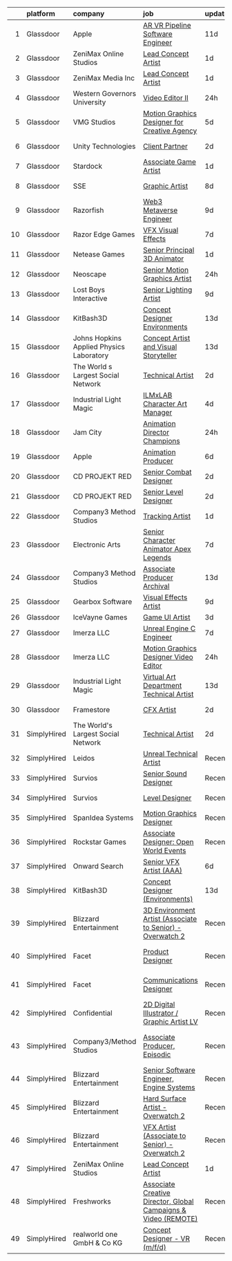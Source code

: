 

|    | platform    | company                                  | job                                                                                                                                                                                                                                                                                                                                                                                                                                                                                                                                                                                                                                                                                                                                                                                                                                                                                                                                                                                                                                                                                                                                                                                                                                                                                                                                                    | update_time   | location                     |
|---:|:------------|:-----------------------------------------|:-------------------------------------------------------------------------------------------------------------------------------------------------------------------------------------------------------------------------------------------------------------------------------------------------------------------------------------------------------------------------------------------------------------------------------------------------------------------------------------------------------------------------------------------------------------------------------------------------------------------------------------------------------------------------------------------------------------------------------------------------------------------------------------------------------------------------------------------------------------------------------------------------------------------------------------------------------------------------------------------------------------------------------------------------------------------------------------------------------------------------------------------------------------------------------------------------------------------------------------------------------------------------------------------------------------------------------------------------------|:--------------|:-----------------------------|
|  1 | Glassdoor   | Apple                                    | [AR VR Pipeline Software Engineer](https://www.glassdoor.com/partner/jobListing.htm?pos=102&ao=1110586&s=58&guid=000001821f90a53a831d161d9090b838&src=GD_JOB_AD&t=SR&vt=w&cs=1_545abb27&cb=1658386949847&jobListingId=1007994891471&cpc=3BA4CE39D5B5DEF5&jrtk=3-0-1g8fp19dokhog801-1g8fp19eai9ip800-fc55de529b78aa8f--6NYlbfkN0BvKrLyj5gPmtZO9T8euul8TCxuuKNOtzRJOomxnwSEodTz2Bc-sPZlbtkML8D-m4qO4tenHzNlbzznl9Zovftmt6-Mg1P-NrNJwQV9b7AKhWEtyPHdze1p3up1kuyhCBmYpi4Iic0ExJ4rulqpIM8-RimAb7jpdBuTvtFVnPTldyGghFoeFnju128E71AC4SJy_njlgpztv-I2sMiV5DKCXJW5e59P06iCXwlsP1P_0N_jQNTpq87QZXobidiJDf-O2WLjlDsNeBNVep54kbl65Ht7-YJhbtXf3VFm8uBoqKSxPco1MFVbSW8K_lVBi2q-cJgfL2bCspfyaO12CJpKK7gPPV9SxZVvfQT-8D-exC2u7-G7ysc4oeSWqQjNuhTpxShHgdeqAd2yc5O3-sEMWiBYVrKzPoWPM7Zcn8UnSCMXBCyfle__zRiEt2Oy-eX3EFOkaJA3s9xsilvgSOBR5YeDYwBdTBOlR-qLq7Sgf9WUZDap5IdZXwqPe9zz-q9PCgHC0_skBLMNipxnTxFIaahndmJNv3HbCTFIOymvMNFeyoHCbO0ioA8OumIlf4xwHuxsPosH70uz_bDdym7jorKa4vdK225eOo9tXtMMCYE-dSgbYbdpZw7VHaArIVeJU-QZ--VP20pAMG46Mo_Wq3ZGanDBjorXhco3GVjUwWi-PJ8uE_St4XcnyhARxM3V9qy1TmOMxpm8sOq5T0MDXhpuqPYSoebk2E0Vv0AaLc94reHR6NNocx0-X4j9y4P-hg9dhjWm2lBTZs-FbKVG0rYr7jko-eq7i_mfpxGX4mFzwIHfquWGkaoyO9seY2lusNNS8p3aywXDSamR7gbFVnI0_K_v2Prepzte41JCISEkuGPG_HgprA5u09tlFAi6X20Rf0IWLa5rYBFWvPb7qC1tW9RH3WMaKzuyVCcTSBMj53udcHdpwCURSRYMU7BXl_NyluKmUXpZwxp5suro) | 11d           | Boulder, CO                  |
|  2 | Glassdoor   | ZeniMax Online Studios                   | [Lead Concept Artist](https://www.glassdoor.com/partner/jobListing.htm?pos=111&ao=1136043&s=58&guid=000001821f90a53a831d161d9090b838&src=GD_JOB_AD&t=SR&vt=w&cs=1_b29ccb12&cb=1658386949847&jobListingId=1008015103027&jrtk=3-0-1g8fp19dokhog801-1g8fp19eai9ip800-547110248d75de7c-)                                                                                                                                                                                                                                                                                                                                                                                                                                                                                                                                                                                                                                                                                                                                                                                                                                                                                                                                                                                                                                                                   | 1d            | Hunt Valley, MD              |
|  3 | Glassdoor   | ZeniMax Media Inc                        | [Lead Concept Artist](https://www.glassdoor.com/partner/jobListing.htm?pos=115&ao=1136043&s=58&guid=000001821f90a53a831d161d9090b838&src=GD_JOB_AD&t=SR&vt=w&cs=1_c79a2867&cb=1658386949848&jobListingId=1008015538050&jrtk=3-0-1g8fp19dokhog801-1g8fp19eai9ip800-fd64ffbe9ce932d2-)                                                                                                                                                                                                                                                                                                                                                                                                                                                                                                                                                                                                                                                                                                                                                                                                                                                                                                                                                                                                                                                                   | 1d            | Hunt Valley, MD              |
|  4 | Glassdoor   | Western Governors University             | [Video Editor II](https://www.glassdoor.com/partner/jobListing.htm?pos=129&ao=1136043&s=58&guid=000001821f90a53a831d161d9090b838&src=GD_JOB_AD&t=SR&vt=w&cs=1_5f60a214&cb=1658386949849&jobListingId=1008017553966&jrtk=3-0-1g8fp19dokhog801-1g8fp19eai9ip800-49ab7d12beda9c5a-)                                                                                                                                                                                                                                                                                                                                                                                                                                                                                                                                                                                                                                                                                                                                                                                                                                                                                                                                                                                                                                                                       | 24h           | Salt Lake City, UT           |
|  5 | Glassdoor   | VMG Studios                              | [Motion Graphics Designer for Creative Agency](https://www.glassdoor.com/partner/jobListing.htm?pos=103&ao=1136043&s=58&guid=000001821f90a53a831d161d9090b838&src=GD_JOB_AD&t=SR&vt=w&ea=1&cs=1_0350fad5&cb=1658386949847&jobListingId=1008008367182&jrtk=3-0-1g8fp19dokhog801-1g8fp19eai9ip800-42a36b0c18bec50b-)                                                                                                                                                                                                                                                                                                                                                                                                                                                                                                                                                                                                                                                                                                                                                                                                                                                                                                                                                                                                                                     | 5d            | Bellevue, WA                 |
|  6 | Glassdoor   | Unity Technologies                       | [Client Partner](https://www.glassdoor.com/partner/jobListing.htm?pos=110&ao=1136043&s=58&guid=000001821f90a53a831d161d9090b838&src=GD_JOB_AD&t=SR&vt=w&cs=1_f777eecd&cb=1658386949848&jobListingId=1008012584446&jrtk=3-0-1g8fp19dokhog801-1g8fp19eai9ip800-95af4f754fea7388-)                                                                                                                                                                                                                                                                                                                                                                                                                                                                                                                                                                                                                                                                                                                                                                                                                                                                                                                                                                                                                                                                        | 2d            | Bellevue, WA                 |
|  7 | Glassdoor   | Stardock                                 | [Associate Game Artist](https://www.glassdoor.com/partner/jobListing.htm?pos=114&ao=1136043&s=58&guid=000001821f90a53a831d161d9090b838&src=GD_JOB_AD&t=SR&vt=w&ea=1&cs=1_9c87b1e3&cb=1658386949848&jobListingId=1008016020382&jrtk=3-0-1g8fp19dokhog801-1g8fp19eai9ip800-9b1f705e5de7e622-)                                                                                                                                                                                                                                                                                                                                                                                                                                                                                                                                                                                                                                                                                                                                                                                                                                                                                                                                                                                                                                                            | 1d            | Plymouth, MI                 |
|  8 | Glassdoor   | SSE                                      | [Graphic Artist](https://www.glassdoor.com/partner/jobListing.htm?pos=124&ao=1136043&s=58&guid=000001821f90a53a831d161d9090b838&src=GD_JOB_AD&t=SR&vt=w&ea=1&cs=1_f5515e71&cb=1658386949849&jobListingId=1008001110074&jrtk=3-0-1g8fp19dokhog801-1g8fp19eai9ip800-50d7530ccefde205-)                                                                                                                                                                                                                                                                                                                                                                                                                                                                                                                                                                                                                                                                                                                                                                                                                                                                                                                                                                                                                                                                   | 8d            | Jacksonville, FL             |
|  9 | Glassdoor   | Razorfish                                | [Web3 Metaverse Engineer](https://www.glassdoor.com/partner/jobListing.htm?pos=122&ao=1136043&s=58&guid=000001821f90a53a831d161d9090b838&src=GD_JOB_AD&t=SR&vt=w&ea=1&cs=1_12a8f03d&cb=1658386949849&jobListingId=1007999007023&jrtk=3-0-1g8fp19dokhog801-1g8fp19eai9ip800-37130fe9a53d6876-)                                                                                                                                                                                                                                                                                                                                                                                                                                                                                                                                                                                                                                                                                                                                                                                                                                                                                                                                                                                                                                                          | 9d            | New York, NY                 |
| 10 | Glassdoor   | Razor Edge Games                         | [VFX Visual Effects](https://www.glassdoor.com/partner/jobListing.htm?pos=113&ao=1136043&s=58&guid=000001821f90a53a831d161d9090b838&src=GD_JOB_AD&t=SR&vt=w&cs=1_fff271c3&cb=1658386949848&jobListingId=1008002919278&jrtk=3-0-1g8fp19dokhog801-1g8fp19eai9ip800-43c429f9e3d05c00-)                                                                                                                                                                                                                                                                                                                                                                                                                                                                                                                                                                                                                                                                                                                                                                                                                                                                                                                                                                                                                                                                    | 7d            | Remote                       |
| 11 | Glassdoor   | Netease Games                            | [Senior   Principal 3D Animator](https://www.glassdoor.com/partner/jobListing.htm?pos=123&ao=1136043&s=58&guid=000001821f90a53a831d161d9090b838&src=GD_JOB_AD&t=SR&vt=w&ea=1&cs=1_b12f31c3&cb=1658386949849&jobListingId=1008014864247&jrtk=3-0-1g8fp19dokhog801-1g8fp19eai9ip800-9d8f3e71dd8e24b0-)                                                                                                                                                                                                                                                                                                                                                                                                                                                                                                                                                                                                                                                                                                                                                                                                                                                                                                                                                                                                                                                   | 1d            | Remote                       |
| 12 | Glassdoor   | Neoscape                                 | [Senior Motion Graphics Artist](https://www.glassdoor.com/partner/jobListing.htm?pos=128&ao=1136043&s=58&guid=000001821f90a53a831d161d9090b838&src=GD_JOB_AD&t=SR&vt=w&ea=1&cs=1_772c7b65&cb=1658386949849&jobListingId=1008017048084&jrtk=3-0-1g8fp19dokhog801-1g8fp19eai9ip800-becdea5660ba1f19-)                                                                                                                                                                                                                                                                                                                                                                                                                                                                                                                                                                                                                                                                                                                                                                                                                                                                                                                                                                                                                                                    | 24h           | New York, NY                 |
| 13 | Glassdoor   | Lost Boys Interactive                    | [Senior Lighting Artist](https://www.glassdoor.com/partner/jobListing.htm?pos=130&ao=1136043&s=58&guid=000001821f90a53a831d161d9090b838&src=GD_JOB_AD&t=SR&vt=w&ea=1&cs=1_b25710c4&cb=1658386949849&jobListingId=1007997869563&jrtk=3-0-1g8fp19dokhog801-1g8fp19eai9ip800-51f467638d738e51-)                                                                                                                                                                                                                                                                                                                                                                                                                                                                                                                                                                                                                                                                                                                                                                                                                                                                                                                                                                                                                                                           | 9d            | Remote                       |
| 14 | Glassdoor   | KitBash3D                                | [Concept Designer  Environments ](https://www.glassdoor.com/partner/jobListing.htm?pos=104&ao=1136043&s=58&guid=000001821f90a53a831d161d9090b838&src=GD_JOB_AD&t=SR&vt=w&ea=1&cs=1_6a65ac2c&cb=1658386949847&jobListingId=1007991297272&jrtk=3-0-1g8fp19dokhog801-1g8fp19eai9ip800-78377495064bd2eb-)                                                                                                                                                                                                                                                                                                                                                                                                                                                                                                                                                                                                                                                                                                                                                                                                                                                                                                                                                                                                                                                  | 13d           | Remote                       |
| 15 | Glassdoor   | Johns Hopkins Applied Physics Laboratory | [Concept Artist and Visual Storyteller](https://www.glassdoor.com/partner/jobListing.htm?pos=106&ao=1136043&s=58&guid=000001821f90a53a831d161d9090b838&src=GD_JOB_AD&t=SR&vt=w&cs=1_53c65332&cb=1658386949847&jobListingId=1007990323575&jrtk=3-0-1g8fp19dokhog801-1g8fp19eai9ip800-caf3af526954e90d-)                                                                                                                                                                                                                                                                                                                                                                                                                                                                                                                                                                                                                                                                                                                                                                                                                                                                                                                                                                                                                                                 | 13d           | Laurel, MD                   |
| 16 | Glassdoor   | The World s Largest Social Network       | [Technical Artist](https://www.glassdoor.com/partner/jobListing.htm?pos=101&ao=1110586&s=58&guid=000001821f90a53a831d161d9090b838&src=GD_JOB_AD&t=SR&vt=w&ea=1&cs=1_c54db87f&cb=1658386949847&jobListingId=1008013401273&cpc=155EB9D5185558AF&jrtk=3-0-1g8fp19dokhog801-1g8fp19eai9ip800-285b10546d188664--6NYlbfkN0DSgjPPcnEdvoK3uuxfISLALE6pB1FR7YSHOr_tSg5_QGIhoz_2VqUepdcKLBLI_zR7PvC-redOtucLp6FtUWQjwvJkbBSx66v-Ifo_autuPCmV7vy0uXxwLfkfIA-UW7O2oV9EshnenlX4g3M4xm0KlrhzXCObSYIKlD5rLaX4kWigvs9QCqgaEwOxiBWAwFmdyQgrxnrW_ihUFTPMrX-DiB3PtmyoEh_YRZnO17hVvgxP3VPVpx3hay-H_4R_j5UsKZD31uu_x5diQCBUO-DB3cgp8sxVw8PeDq7V4CKr2MACXThp8Uu6oOQ1mw9abhDTvZsIOF87D2cqqh-kUZ7ARu5noVoty7_xZNLpVaTNYDYEi5mylorYFoC9rnj9uzW0Co1tNWTnsKAPWeI2jVeMMw-ZaWcmchBZyafCbgWtrbLsZnsAluSiAEMbxhkrwQrm72Eu6-rIOISsgRxpnHnGuuiOGSdgDb86zzgz1ZER0cEhh99gTk7zjYOOr3gb09vuCRSpCXfGqbq_zBvf-r7-Q0xm_gh190_9cQFdCqvkkFoyqYZibRf_wG_L6WqW3IpD7GyXKs3oNEwhxAPr8_Lf)                                                                                                                                                                                                                                                                                                                                                                                                            | 2d            | New York, NY                 |
| 17 | Glassdoor   | Industrial Light   Magic                 | [ILMxLAB Character Art Manager](https://www.glassdoor.com/partner/jobListing.htm?pos=125&ao=1136043&s=58&guid=000001821f90a53a831d161d9090b838&src=GD_JOB_AD&t=SR&vt=w&cs=1_bfc68dc8&cb=1658386949849&jobListingId=1008009556766&jrtk=3-0-1g8fp19dokhog801-1g8fp19eai9ip800-8beafdaaf7c3239a-)                                                                                                                                                                                                                                                                                                                                                                                                                                                                                                                                                                                                                                                                                                                                                                                                                                                                                                                                                                                                                                                         | 4d            | San Francisco, CA            |
| 18 | Glassdoor   | Jam City                                 | [Animation Director  Champions ](https://www.glassdoor.com/partner/jobListing.htm?pos=116&ao=1136043&s=58&guid=000001821f90a53a831d161d9090b838&src=GD_JOB_AD&t=SR&vt=w&ea=1&cs=1_35757d55&cb=1658386949848&jobListingId=1008018283775&jrtk=3-0-1g8fp19dokhog801-1g8fp19eai9ip800-4610afd753adbaaa-)                                                                                                                                                                                                                                                                                                                                                                                                                                                                                                                                                                                                                                                                                                                                                                                                                                                                                                                                                                                                                                                   | 24h           | Culver City, CA              |
| 19 | Glassdoor   | Apple                                    | [Animation Producer](https://www.glassdoor.com/partner/jobListing.htm?pos=127&ao=1136043&s=58&guid=000001821f90a53a831d161d9090b838&src=GD_JOB_AD&t=SR&vt=w&cs=1_beebda4a&cb=1658386949849&jobListingId=1008007080856&jrtk=3-0-1g8fp19dokhog801-1g8fp19eai9ip800-5deecf1619cb58b1-)                                                                                                                                                                                                                                                                                                                                                                                                                                                                                                                                                                                                                                                                                                                                                                                                                                                                                                                                                                                                                                                                    | 6d            | Cupertino, CA                |
| 20 | Glassdoor   | CD PROJEKT RED                           | [Senior Combat Designer](https://www.glassdoor.com/partner/jobListing.htm?pos=109&ao=1136043&s=58&guid=000001821f90a53a831d161d9090b838&src=GD_JOB_AD&t=SR&vt=w&ea=1&cs=1_e68629c2&cb=1658386949847&jobListingId=1008013433186&jrtk=3-0-1g8fp19dokhog801-1g8fp19eai9ip800-667d2b494220c379-)                                                                                                                                                                                                                                                                                                                                                                                                                                                                                                                                                                                                                                                                                                                                                                                                                                                                                                                                                                                                                                                           | 2d            | Boston, MA                   |
| 21 | Glassdoor   | CD PROJEKT RED                           | [Senior Level Designer](https://www.glassdoor.com/partner/jobListing.htm?pos=105&ao=1136043&s=58&guid=000001821f90a53a831d161d9090b838&src=GD_JOB_AD&t=SR&vt=w&ea=1&cs=1_f9a9a63a&cb=1658386949847&jobListingId=1008013433162&jrtk=3-0-1g8fp19dokhog801-1g8fp19eai9ip800-4c9a8438ff845ca6-)                                                                                                                                                                                                                                                                                                                                                                                                                                                                                                                                                                                                                                                                                                                                                                                                                                                                                                                                                                                                                                                            | 2d            | Boston, MA                   |
| 22 | Glassdoor   | Company3 Method Studios                  | [Tracking Artist](https://www.glassdoor.com/partner/jobListing.htm?pos=117&ao=1136043&s=58&guid=000001821f90a53a831d161d9090b838&src=GD_JOB_AD&t=SR&vt=w&ea=1&cs=1_cb6bead0&cb=1658386949848&jobListingId=1008016145902&jrtk=3-0-1g8fp19dokhog801-1g8fp19eai9ip800-0972021a03841819-)                                                                                                                                                                                                                                                                                                                                                                                                                                                                                                                                                                                                                                                                                                                                                                                                                                                                                                                                                                                                                                                                  | 1d            | Santa Monica, CA             |
| 23 | Glassdoor   | Electronic Arts                          | [Senior Character Animator  Apex Legends ](https://www.glassdoor.com/partner/jobListing.htm?pos=119&ao=1136043&s=58&guid=000001821f90a53a831d161d9090b838&src=GD_JOB_AD&t=SR&vt=w&cs=1_e95c606f&cb=1658386949848&jobListingId=1008003306799&jrtk=3-0-1g8fp19dokhog801-1g8fp19eai9ip800-6d89526abe9aca00-)                                                                                                                                                                                                                                                                                                                                                                                                                                                                                                                                                                                                                                                                                                                                                                                                                                                                                                                                                                                                                                              | 7d            | Los Angeles, CA              |
| 24 | Glassdoor   | Company3 Method Studios                  | [Associate Producer  Archival](https://www.glassdoor.com/partner/jobListing.htm?pos=118&ao=1136043&s=58&guid=000001821f90a53a831d161d9090b838&src=GD_JOB_AD&t=SR&vt=w&ea=1&cs=1_0a40ff42&cb=1658386949848&jobListingId=1007991115470&jrtk=3-0-1g8fp19dokhog801-1g8fp19eai9ip800-5fb50d2aeeccedf3-)                                                                                                                                                                                                                                                                                                                                                                                                                                                                                                                                                                                                                                                                                                                                                                                                                                                                                                                                                                                                                                                     | 13d           | Santa Monica, CA             |
| 25 | Glassdoor   | Gearbox Software                         | [Visual Effects Artist](https://www.glassdoor.com/partner/jobListing.htm?pos=121&ao=1136043&s=58&guid=000001821f90a53a831d161d9090b838&src=GD_JOB_AD&t=SR&vt=w&ea=1&cs=1_70c4bbce&cb=1658386949848&jobListingId=1007998860820&jrtk=3-0-1g8fp19dokhog801-1g8fp19eai9ip800-fa056ef69a544c96-)                                                                                                                                                                                                                                                                                                                                                                                                                                                                                                                                                                                                                                                                                                                                                                                                                                                                                                                                                                                                                                                            | 9d            | Frisco, TX                   |
| 26 | Glassdoor   | IceVayne Games                           | [Game UI Artist](https://www.glassdoor.com/partner/jobListing.htm?pos=108&ao=1136043&s=58&guid=000001821f90a53a831d161d9090b838&src=GD_JOB_AD&t=SR&vt=w&ea=1&cs=1_4a521c05&cb=1658386949847&jobListingId=1008010939116&jrtk=3-0-1g8fp19dokhog801-1g8fp19eai9ip800-a4580d4e6a89142d-)                                                                                                                                                                                                                                                                                                                                                                                                                                                                                                                                                                                                                                                                                                                                                                                                                                                                                                                                                                                                                                                                   | 3d            | Remote                       |
| 27 | Glassdoor   | Imerza  LLC                              | [Unreal Engine   C   Engineer](https://www.glassdoor.com/partner/jobListing.htm?pos=120&ao=1136043&s=58&guid=000001821f90a53a831d161d9090b838&src=GD_JOB_AD&t=SR&vt=w&ea=1&cs=1_a3f94fa1&cb=1658386949848&jobListingId=1008001897361&jrtk=3-0-1g8fp19dokhog801-1g8fp19eai9ip800-8c79bb2871c86338-)                                                                                                                                                                                                                                                                                                                                                                                                                                                                                                                                                                                                                                                                                                                                                                                                                                                                                                                                                                                                                                                     | 7d            | Remote                       |
| 28 | Glassdoor   | Imerza  LLC                              | [Motion Graphics Designer Video Editor](https://www.glassdoor.com/partner/jobListing.htm?pos=112&ao=1136043&s=58&guid=000001821f90a53a831d161d9090b838&src=GD_JOB_AD&t=SR&vt=w&ea=1&cs=1_07c3ac37&cb=1658386949848&jobListingId=1008017006379&jrtk=3-0-1g8fp19dokhog801-1g8fp19eai9ip800-0defdf3ccda001a4-)                                                                                                                                                                                                                                                                                                                                                                                                                                                                                                                                                                                                                                                                                                                                                                                                                                                                                                                                                                                                                                            | 24h           | Sarasota, FL                 |
| 29 | Glassdoor   | Industrial Light   Magic                 | [Virtual Art Department Technical Artist](https://www.glassdoor.com/partner/jobListing.htm?pos=126&ao=1136043&s=58&guid=000001821f90a53a831d161d9090b838&src=GD_JOB_AD&t=SR&vt=w&cs=1_29920b17&cb=1658386949849&jobListingId=1007989925367&jrtk=3-0-1g8fp19dokhog801-1g8fp19eai9ip800-535a33fae180d7a9-)                                                                                                                                                                                                                                                                                                                                                                                                                                                                                                                                                                                                                                                                                                                                                                                                                                                                                                                                                                                                                                               | 13d           | San Francisco, CA            |
| 30 | Glassdoor   | Framestore                               | [CFX Artist](https://www.glassdoor.com/partner/jobListing.htm?pos=107&ao=1136043&s=58&guid=000001821f90a53a831d161d9090b838&src=GD_JOB_AD&t=SR&vt=w&ea=1&cs=1_510c0bf1&cb=1658386949847&jobListingId=1008012128322&jrtk=3-0-1g8fp19dokhog801-1g8fp19eai9ip800-23902078b8c922d9-)                                                                                                                                                                                                                                                                                                                                                                                                                                                                                                                                                                                                                                                                                                                                                                                                                                                                                                                                                                                                                                                                       | 2d            | New York, NY                 |
| 31 | SimplyHired | The World's Largest Social Network       | [Technical Artist](https://www.simplyhired.com/job/6l9QrUD7MR0oTkCeRf5_2Wa1m1d0kSZN_YKXwe2Btx9JmIDFgnMujg?q=vfx+designer)                                                                                                                                                                                                                                                                                                                                                                                                                                                                                                                                                                                                                                                                                                                                                                                                                                                                                                                                                                                                                                                                                                                                                                                                                              | 2d            | New York, NY                 |
| 32 | SimplyHired | Leidos                                   | [Unreal Technical Artist](https://www.simplyhired.com/job/vUjM88WNHByq9hkXVcDGaHDWJBcJwdAHwcSIeARFGUwNOCFNjopeUg?q=vfx+designer)                                                                                                                                                                                                                                                                                                                                                                                                                                                                                                                                                                                                                                                                                                                                                                                                                                                                                                                                                                                                                                                                                                                                                                                                                       | Recently      | Reston, VA                   |
| 33 | SimplyHired | Survios                                  | [Senior Sound Designer](https://www.simplyhired.com/job/NxLskVbDEEyz5rnquKV8u-TjGXCUcoOZNYsPIwioZokaph1sHuJM7w?q=vfx+designer)                                                                                                                                                                                                                                                                                                                                                                                                                                                                                                                                                                                                                                                                                                                                                                                                                                                                                                                                                                                                                                                                                                                                                                                                                         | Recently      | Marina del Rey, CA           |
| 34 | SimplyHired | Survios                                  | [Level Designer](https://www.simplyhired.com/job/Q0Bl2iSpImfnkNqj6mmCldqjtyFHTt1Eav98Kp_gfzwcsIrzEEVyYA?q=vfx+designer)                                                                                                                                                                                                                                                                                                                                                                                                                                                                                                                                                                                                                                                                                                                                                                                                                                                                                                                                                                                                                                                                                                                                                                                                                                | Recently      | Marina del Rey, CA           |
| 35 | SimplyHired | SpanIdea Systems                         | [Motion Graphics Designer](https://www.simplyhired.com/job/g5AcWWFp_SKSQ0U8ZHTRvzwCNQ0k1oE_mDSwF-VykjnoWNbvN9DW3A?q=vfx+designer)                                                                                                                                                                                                                                                                                                                                                                                                                                                                                                                                                                                                                                                                                                                                                                                                                                                                                                                                                                                                                                                                                                                                                                                                                      | Recently      | Fremont, CA                  |
| 36 | SimplyHired | Rockstar Games                           | [Associate Designer: Open World Events](https://www.simplyhired.com/job/vdV8vlT3gviLv2JCIKjxS72bf-KmVFeMRA0oYSRtEaTI4YyrugfY7Q?q=vfx+designer)                                                                                                                                                                                                                                                                                                                                                                                                                                                                                                                                                                                                                                                                                                                                                                                                                                                                                                                                                                                                                                                                                                                                                                                                         | Recently      | Carlsbad, CA                 |
| 37 | SimplyHired | Onward Search                            | [Senior VFX Artist (AAA)](https://www.simplyhired.com/job/p9YQe2LV_ZQ3GtzWpOQzlJKVoc-crSe2HvJqZVaZQ0I8vBiwOPhJBw?q=vfx+designer)                                                                                                                                                                                                                                                                                                                                                                                                                                                                                                                                                                                                                                                                                                                                                                                                                                                                                                                                                                                                                                                                                                                                                                                                                       | 6d            | San Ramon, CA                |
| 38 | SimplyHired | KitBash3D                                | [Concept Designer (Environments)](https://www.simplyhired.com/job/6RK58V9QRNPhm7KMuxGYlhUBdJx4j-xn111ezuam7_hRD9iRlS-KQQ?q=vfx+designer)                                                                                                                                                                                                                                                                                                                                                                                                                                                                                                                                                                                                                                                                                                                                                                                                                                                                                                                                                                                                                                                                                                                                                                                                               | 13d           | Remote                       |
| 39 | SimplyHired | Blizzard Entertainment                   | [3D Environment Artist (Associate to Senior) - Overwatch 2](https://www.simplyhired.com/job/pw88DtF0EULjjFMy83MMr_Hg0HBZII6DCgYGL9C12joglMD-Z-Xwnw?q=vfx+designer)                                                                                                                                                                                                                                                                                                                                                                                                                                                                                                                                                                                                                                                                                                                                                                                                                                                                                                                                                                                                                                                                                                                                                                                     | Recently      | Irvine, CA                   |
| 40 | SimplyHired | Facet                                    | [Product Designer](https://www.simplyhired.com/job/mXfLdIzROFXZ4LZM8IUwypMkfkVTZlEQ5iYR6asUe9PpCJX1nH947A?q=vfx+designer)                                                                                                                                                                                                                                                                                                                                                                                                                                                                                                                                                                                                                                                                                                                                                                                                                                                                                                                                                                                                                                                                                                                                                                                                                              | Recently      | San Francisco, CA            |
| 41 | SimplyHired | Facet                                    | [Communications Designer](https://www.simplyhired.com/job/L_06yyt8zMe7k2_K7ClDrhxp_NCJ0puLYHHmqqJPI3nI6ln8BwY1Og?q=vfx+designer)                                                                                                                                                                                                                                                                                                                                                                                                                                                                                                                                                                                                                                                                                                                                                                                                                                                                                                                                                                                                                                                                                                                                                                                                                       | Recently      | San Francisco, CA            |
| 42 | SimplyHired | Confidential                             | [2D Digital Illustrator / Graphic Artist LV](https://www.simplyhired.com/job/WR2-4KNjxgXV1vg_h0Smu4P2a7_SLarIZBzP3ysarILfdTKegejX8w?q=vfx+designer)                                                                                                                                                                                                                                                                                                                                                                                                                                                                                                                                                                                                                                                                                                                                                                                                                                                                                                                                                                                                                                                                                                                                                                                                    | Recently      | Las Vegas, NV                |
| 43 | SimplyHired | Company3/Method Studios                  | [Associate Producer, Episodic](https://www.simplyhired.com/job/-K7YwJQng3-W2WV0w3ElYqN3xFqwi8RR3zfQROPi2-f8CzjM5_jxxA?q=vfx+designer)                                                                                                                                                                                                                                                                                                                                                                                                                                                                                                                                                                                                                                                                                                                                                                                                                                                                                                                                                                                                                                                                                                                                                                                                                  | Recently      | Santa Monica, CA +1 location |
| 44 | SimplyHired | Blizzard Entertainment                   | [Senior Software Engineer, Engine Systems](https://www.simplyhired.com/job/tMmtCyDUxHf8JJJ5bCNONOHibfhTpYdY-nwQ76oeAkm7OrfyZhRqFg?q=vfx+designer)                                                                                                                                                                                                                                                                                                                                                                                                                                                                                                                                                                                                                                                                                                                                                                                                                                                                                                                                                                                                                                                                                                                                                                                                      | Recently      | Irvine, CA                   |
| 45 | SimplyHired | Blizzard Entertainment                   | [Hard Surface Artist - Overwatch 2](https://www.simplyhired.com/job/6UbuxcizWm0FGl0VWvCtYyHq-2-jjcWZ_YsxRvD4XaS9M8_zOx_FMA?q=vfx+designer)                                                                                                                                                                                                                                                                                                                                                                                                                                                                                                                                                                                                                                                                                                                                                                                                                                                                                                                                                                                                                                                                                                                                                                                                             | Recently      | Irvine, CA                   |
| 46 | SimplyHired | Blizzard Entertainment                   | [VFX Artist (Associate to Senior) - Overwatch 2](https://www.simplyhired.com/job/2d70J5UkkZ2YmvlvJfcaEqf0vVFEZwLt57euRMmQlk3Afx_2Q_gYzw?q=vfx+designer)                                                                                                                                                                                                                                                                                                                                                                                                                                                                                                                                                                                                                                                                                                                                                                                                                                                                                                                                                                                                                                                                                                                                                                                                | Recently      | Irvine, CA                   |
| 47 | SimplyHired | ZeniMax Online Studios                   | [Lead Concept Artist](https://www.simplyhired.com/job/fDFvRBH4OheweE4ykwdba1PBPJCL31L-NYmV8OZdktiLddli7h_R7w?q=vfx+designer)                                                                                                                                                                                                                                                                                                                                                                                                                                                                                                                                                                                                                                                                                                                                                                                                                                                                                                                                                                                                                                                                                                                                                                                                                           | 1d            | Hunt Valley, MD              |
| 48 | SimplyHired | Freshworks                               | [Associate Creative Director, Global Campaigns & Video (REMOTE)](https://www.simplyhired.com/job/5ElCwH5SLy50PlDyWwa5h2ixj-Wp0aniY4EbLLyNC4fMnB1yq0hbpg?q=vfx+designer)                                                                                                                                                                                                                                                                                                                                                                                                                                                                                                                                                                                                                                                                                                                                                                                                                                                                                                                                                                                                                                                                                                                                                                                | Recently      | San Mateo, CA                |
| 49 | SimplyHired | realworld one GmbH & Co KG               | [Concept Designer - VR (m/f/d)](https://www.simplyhired.com/job/9M9B0HjzlxbnEWwSs63j38J2jv4QAGwRz17kgQnuQPJjtHPVVTunxA?q=vfx+designer)                                                                                                                                                                                                                                                                                                                                                                                                                                                                                                                                                                                                                                                                                                                                                                                                                                                                                                                                                                                                                                                                                                                                                                                                                 | Recently      | Remote                       |